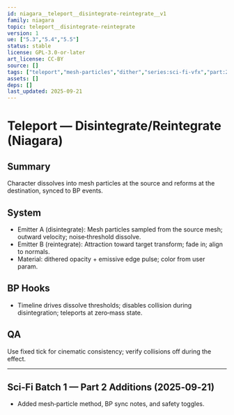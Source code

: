 ```yaml
---
id: niagara__teleport__disintegrate-reintegrate__v1
family: niagara
topic: teleport__disintegrate-reintegrate
version: 1
ue: ["5.3","5.4","5.5"]
status: stable
license: GPL-3.0-or-later
art_license: CC-BY
source: []
tags: ["teleport","mesh-particles","dither","series:sci-fi-vfx","part:2"]
assets: []
deps: []
last_updated: 2025-09-21
---
```



# Teleport — Disintegrate/Reintegrate (Niagara)


## Summary
Character dissolves into mesh particles at the source and reforms at the destination, synced to BP events.


## System
- Emitter A (disintegrate): Mesh particles sampled from the source mesh; outward velocity; noise‑threshold dissolve.
- Emitter B (reintegrate): Attraction toward target transform; fade in; align to normals.
- Material: dithered opacity + emissive edge pulse; color from user param.


## BP Hooks
- Timeline drives dissolve thresholds; disables collision during disintegration; teleports at zero‑mass state.


## QA
Use fixed tick for cinematic consistency; verify collisions off during the effect.


---
## Sci‑Fi Batch 1 — Part 2 Additions (2025‑09‑21)
- Added mesh‑particle method, BP sync notes, and safety toggles.